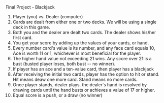 Final Project - Blackjack

1. Player (you) vs. Dealer (computer)
2. Cards are dealt from either one or two decks. We will be using a single deck in this game.
3. Both you and the dealer are dealt two cards. The dealer shows his/her first card.
4. You get your score by adding up the values of your cards, or hand.
5. Every number card's value is its number, and any face card equals 10, Ace is worth 11 or 1, whichever is most beneficial for the player. 
6. The higher hand value not exceeding 21 wins. Any score over 21 is a bust (busted player loses, both bust -- no winner). 
7. If player has an ace and a ten-value card, then player has a blackjack
8. After receiving the initial two cards, player has the option to hit or stand. Hit means deaw one more card. Stand means no more cards.
10. Once player stands, dealer plays. the dealer's hand is resolved by drawing cards until the hand busts or achieves a value of 17 or higher.
11. Equal score is a push, or a draw (no winner)